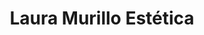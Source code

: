 ---
title: "Laura Murillo Estética"
url: /hinojosa-del-duque/laura-murillo-estetica/
shop: cosméticos
---